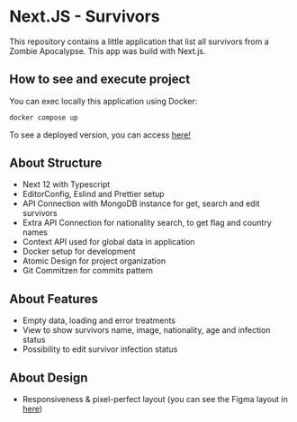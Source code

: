 # Next.JS - Survivors

This repository contains a little application that list all survivors from a Zombie Apocalypse. This app was build with Next.js.

## How to see and execute project

You can exec locally this application using Docker:

```bash
docker compose up
```

To see a deployed version, you can access [here!](https://next-survivors.vercel.app/)

## About Structure

- Next 12 with Typescript
- EditorConfig, Eslind and Prettier setup
- API Connection with MongoDB instance for get, search and edit survivors
- Extra API Connection for nationality search, to get flag and country names
- Context API used for global data in application
- Docker setup for development
- Atomic Design for project organization
- Git Commitzen for commits pattern

## About Features

- Empty data, loading and error treatments
- View to show survivors name, image, nationality, age and infection status
- Possibility to edit survivor infection status

## About Design

- Responsiveness & pixel-perfect layout (you can see the Figma layout in [here](https://www.figma.com/file/lD6rVBNs10bPK6pqUrIzzm/PROCESSO---MaxiHost?node-id=11%3A148))
